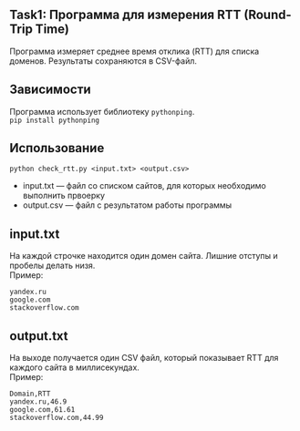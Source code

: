 ## Task1: Программа для измерения RTT (Round-Trip Time)

Программа измеряет среднее время отклика (RTT) для списка доменов. Результаты сохраняются в CSV-файл.

## Зависимости

Программа использует библиотеку `pythonping`.  
````pip install pythonping````

## Использование

```python check_rtt.py <input.txt> <output.csv>```
- input.txt — файл со списком сайтов, для которых необходимо выполнить првоерку
- output.csv — файл c результатом работы программы

## input.txt

На каждой строчке находится один домен сайта. Лишние отступы и пробелы делать низя.  
Пример:
````
yandex.ru
google.com
stackoverflow.com
````

## output.txt

На выходе получается один CSV файл, который показывает RTT для каждого сайта в миллисекундах.  
Пример:
````
Domain,RTT
yandex.ru,46.9
google.com,61.61
stackoverflow.com,44.99
````
